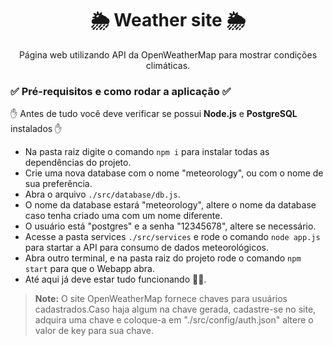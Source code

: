 <h1 align="center">🌦️ Weather site 🌦️</h1>
<p align="center">Página web utilizando API da OpenWeatherMap para mostrar condições climáticas.</p>

### ✅ Pré-requisitos e como rodar a aplicação ✅

✋ Antes de tudo você deve verificar se possui **Node.js** e **PostgreSQL** instalados ✋

- Na pasta raiz digite o comando `npm i` para instalar todas as dependências do projeto.
- Crie uma nova database com o nome "meteorology", ou com o nome de sua preferência.
- Abra o arquivo `./src/database/db.js`.
- O nome da database estará "meteorology", altere o nome da database caso tenha criado uma com um nome diferente.
- O usuário está "postgres" e a senha "12345678", altere se necessário.
- Acesse a pasta services `./src/services` e rode o comando `node app.js` para startar a API para consumo de dados meteorológicos.
- Abra outro terminal, e na pasta raiz do projeto rode o comando `npm start` para que o Webapp abra.
- Até aqui já deve estar tudo funcionando 🤩🤩.

> **Note:** O site OpenWeatherMap fornece chaves para usuários cadastrados.Caso haja algum na chave gerada, cadastre-se no site, adquira uma chave e coloque-a em "./src/config/auth.json" altere o valor de key para sua chave.